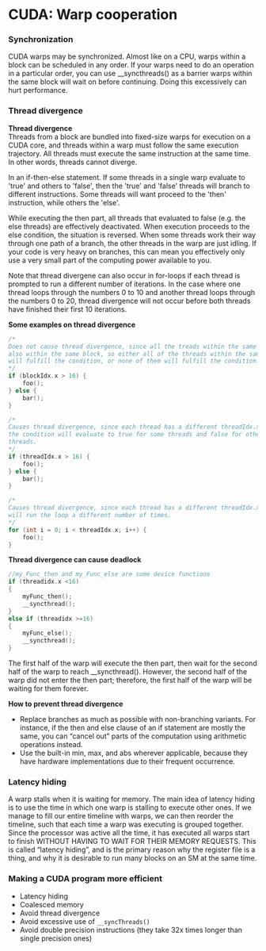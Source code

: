 # CUDA: Warp cooperation

### Synchronization
CUDA warps may be synchronized. Almost like on a CPU, warps within a block can be scheduled in any order. If your warps need to do an operation in a particular order, you can use __syncthreads() as a barrier warps within the same block will wait on before continuing. Doing this excessively can hurt performance.

### Thread divergence

**Thread divergence**\
Threads from a block are bundled into fixed-size warps for execution on a CUDA core, and threads within a warp must follow the same execution trajectory. All threads must execute the same instruction at the same time. In other words, threads cannot diverge.

In an if-then-else statement. If some threads in a single warp evaluate to 'true' and others to 'false', then the 'true' and 'false' threads will branch to different instructions. Some threads will want proceed to the 'then' instruction, while others the 'else'.

While executing the then part, all threads that evaluated to false (e.g. the else threads) are effectively deactivated. When execution proceeds to the else condition, the situation is reversed. When some threads work their way through one path of a branch, the other threads in the warp are just idling. If your code is very heavy on branches, this can mean you effectively only use a very small part of the computing power available to you.

Note that thread divergene can also occur in for-loops if each thread is prompted to run a different number of iterations. In the case where one thread loops through the numbers 0 to 10 and another thread loops through the numbers 0 to 20, thread divergence will not occur before both threads have finished their first 10 iterations.

**Some examples on thread divergence**
```C
/*
Does not cause thread divergence, since all the treads within the same warp are
also within the same block, so either all of the threads within the same warp
will fulfill the condition, or none of them will fulfill the condition.
*/
if (blockIdx.x > 16) {
    foo();
} else {
    bar();
}
```
```C
/*
Causes thread divergence, since each thread has a different threadIdx.x, causing
the condition will evaluate to true for some threads and false for other
threads.
*/
if (threadIdx.x > 16) {
    foo();
} else {
    bar();
}
```
```C
/*
Causes thread divergence, since each thread has a different threadIdx.x, and
will run the loop a different number of times.
*/
for (int i = 0; i < threadIdx.x; i++) {
    foo();
}
```

**Thread divergence can cause deadlock**
```C
//my_Func_then and my_Func_else are some device functions
if (threadidx.x <16)
{
    myFunc_then();
    __syncthread();
}
else if (threadidx >=16)
{
    myFunc_else();
    __syncthread();
}
```
The first half of the warp will execute the then part, then wait for the second half of the warp to reach __syncthread(). However, the second half of the warp did not enter the then part; therefore, the first half of the warp will be waiting for them forever.

**How to prevent thread divergence**
- Replace branches as much as possible with non-branching variants. For instance, if the then and else clause of an if statement are mostly the same, you can “cancel out” parts of the computation using arithmetic operations instead.
- Use the built-in min, max, and abs wherever applicable, because they have hardware implementations due to their frequent occurrence.

### Latency hiding
A warp stalls when it is waiting for memory. The main idea of latency hiding is to use the time in which one warp is stalling to execute other ones. If we manage to fill our
entire timeline with warps, we can then reorder the timeline, such that each time a warp was executing is grouped together. Since the processor was active all the time, it has executed all warps start to finish WITHOUT HAVING TO WAIT FOR THEIR MEMORY REQUESTS. This is called “latency hiding”, and is the primary reason why the register file is a thing, and why it is
desirable to run many blocks on an SM at the same time.

### Making a CUDA program more efficient

- Latency hiding
- Coalesced memory
- Avoid thread divergence
- Avoid excessive use of `__syncThreads()`
- Avoid double precision instructions (they take 32x times longer than single precision ones)